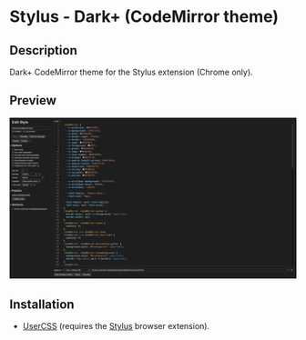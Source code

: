 # Stylus - Dark+ (CodeMirror theme)

## Description

Dark+ CodeMirror theme for the Stylus extension (Chrome only).

## Preview

![Preview](preview.png)

## Installation

- [UserCSS](./stylus-codemirror-dark-plus.user.css) (requires the [Stylus](https://github.com/openstyles/stylus#releases) browser extension).